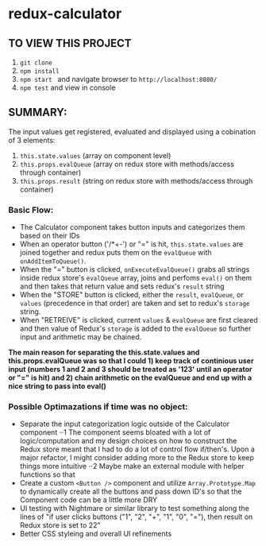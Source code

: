 # redux-calculator

## TO VIEW THIS PROJECT
1. `git clone `
2. `npm install`
3. `npm start ` and navigate browser to `http://localhost:8080/`
4. `npm test` and view in console


## SUMMARY: 

The input values get registered, evaluated and displayed using a cobination of 3 elements:
1. `this.state.values` (array on component level)
2. `this.props.evalQueue` (array on redux store with methods/access through container)
3. `this.props.result` (string on redux store with methods/access through container)

### Basic Flow: 
- The Calculator component takes button inputs and categorizes them based on their IDs
- When an operator button ('/*+-') or "=" is hit, `this.state.values` are joined together and redux puts them on the `evalQueue` with `onAddItemToQueue()`.
- When the "=" button is clicked, `onExecuteEvalQueue()` grabs all strings inside redux store's `evalQueue` array, joins and perfoms `eval()` on them and then takes that return value and sets redux's `result` string
- When the "STORE" button is clicked, either the `result`, `evalQueue`, or `values` (precedence in that order) are taken and set to redux's `storage` string.
- When "RETREIVE" is clicked, current `values` & `evalQueue` are first cleared and then value of Redux's `storage` is added to the `evalQueue` so further input and arithmetic may be chained.

**The main reason for separating the this.state.values and this.props.evalQueue was so that I could 1) keep track of continious user input (numbers 1 and 2 and 3 should be treated as '123' until an operator or "=" is hit) and 2) chain arithmetic on the evalQueue and end up with a nice string to pass into eval()**


### Possible Optimazations if time was no object: 
- Separate the input categorization logic outside of the Calculator component
⋅⋅1 The component seems bloated with a lot of logic/computation and my design choices on how to construct the Redux store meant that I had to do a lot of control flow if/then's. Upon a major refactor, I might consider adding more to the Redux store to keep things more intuitive
⋅⋅2 Maybe make an external module with helper functions so that 
- Create a custom `<Button />` component and utilize `Array.Prototype.Map` to dynamically create all the buttons and pass down ID's so that the Component code can be a little more DRY
- UI testing with Nightmare or similar library to test something along the lines of "if user clicks buttons ("1", "2", "+", "1", "0", "="), then result on Redux store is set to 22" 
- Better CSS styleing and overall UI refinements

